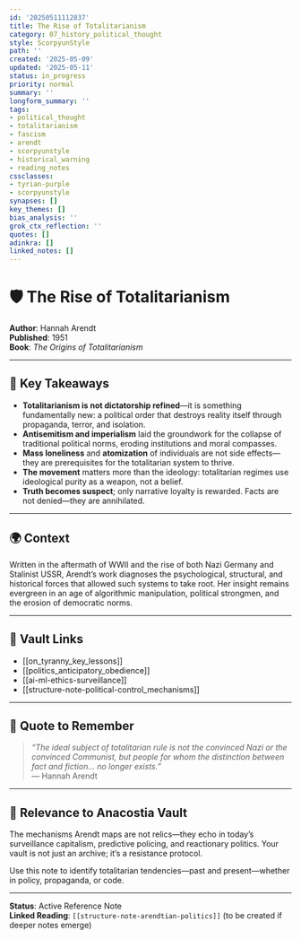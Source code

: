 ```yaml
---
id: '20250511112837'
title: The Rise of Totalitarianism
category: 07_history_political_thought
style: ScorpyunStyle
path: ''
created: '2025-05-09'
updated: '2025-05-11'
status: in_progress
priority: normal
summary: ''
longform_summary: ''
tags:
- political_thought
- totalitarianism
- fascism
- arendt
- scorpyunstyle
- historical_warning
- reading_notes
cssclasses:
- tyrian-purple
- scorpyunstyle
synapses: []
key_themes: []
bias_analysis: ''
grok_ctx_reflection: ''
quotes: []
adinkra: []
linked_notes: []
---
```


# 🛡️ The Rise of Totalitarianism

**Author**: Hannah Arendt  
**Published**: 1951  
**Book**: _The Origins of Totalitarianism_

---

## 🧠 Key Takeaways

- **Totalitarianism is not dictatorship refined**—it is something fundamentally new: a political order that destroys reality itself through propaganda, terror, and isolation.
- **Antisemitism and imperialism** laid the groundwork for the collapse of traditional political norms, eroding institutions and moral compasses.
- **Mass loneliness** and **atomization** of individuals are not side effects—they are prerequisites for the totalitarian system to thrive.
- **The movement** matters more than the ideology: totalitarian regimes use ideological purity as a weapon, not a belief.
- **Truth becomes suspect**; only narrative loyalty is rewarded. Facts are not denied—they are annihilated.

---

## 🌍 Context

Written in the aftermath of WWII and the rise of both Nazi Germany and Stalinist USSR, Arendt’s work diagnoses the psychological, structural, and historical forces that allowed such systems to take root. Her insight remains evergreen in an age of algorithmic manipulation, political strongmen, and the erosion of democratic norms.

---

## 🔗 Vault Links

- [[on_tyranny_key_lessons]]  
- [[politics_anticipatory_obedience]]  
- [[ai-ml-ethics-surveillance]]  
- [[structure-note-political-control_mechanisms]]

---

## 💬 Quote to Remember

> _“The ideal subject of totalitarian rule is not the convinced Nazi or the convinced Communist, but people for whom the distinction between fact and fiction... no longer exists.”_  
— Hannah Arendt

---

## 🧭 Relevance to Anacostia Vault

The mechanisms Arendt maps are not relics—they echo in today’s surveillance capitalism, predictive policing, and reactionary politics. Your vault is not just an archive; it’s a resistance protocol.

Use this note to identify totalitarian tendencies—past and present—whether in policy, propaganda, or code.

---

**Status**: Active Reference Note  
**Linked Reading**: `[[structure-note-arendtian-politics]]` (to be created if deeper notes emerge)
